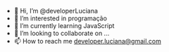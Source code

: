 - 👋 Hi, I’m @developerLuciana
- 👀 I’m interested in  programação
- 🌱 I’m currently learning  JavaScript
- 💞️ I’m looking to collaborate on ...
- 📫 How to reach me  developer.luciana@gmail.com

<!---
developerLuciana/developerLuciana is a ✨ special ✨ repository because its `README.md` (this file) appears on your GitHub profile.
You can click the Preview link to take a look at your changes.
--->
